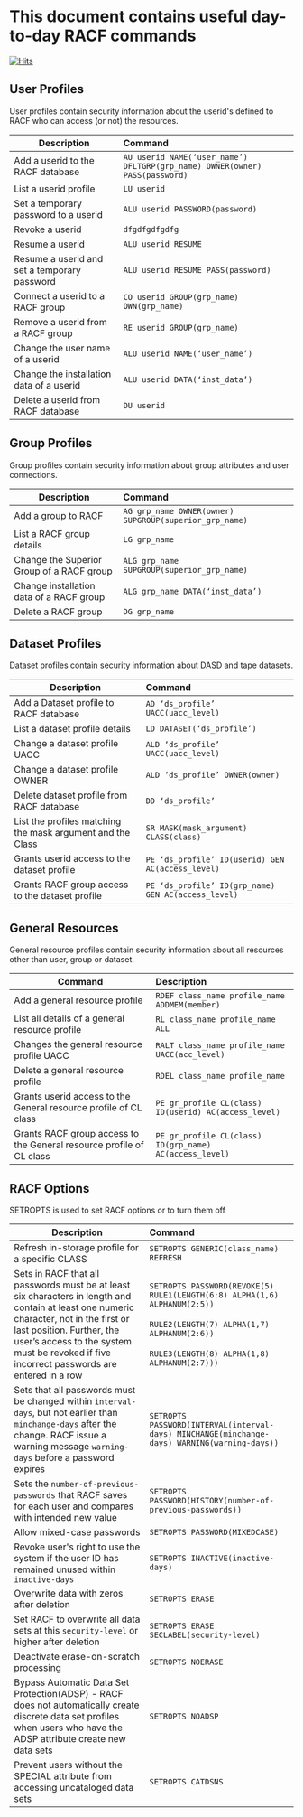 # This document contains useful day-to-day RACF commands
[![Hits](https://hits.seeyoufarm.com/api/count/incr/badge.svg?url=https%3A%2F%2Fgithub.com%2FIBA-mainframe-dev%2FGlobal-Repository-for-Mainframe-Developers%2Fblob%2Fmaster%2FzOS%2520System%2520operating%2FRACF%2FRACF%2520commands.md&count_bg=%2379C83D&title_bg=%23555555&icon=&icon_color=%23E7E7E7&title=hits&edge_flat=false)](https://hits.seeyoufarm.com)
## User Profiles
User profiles contain security information about the userid's defined to RACF who can access (or not) the resources.

| Description       | Command          |
|-------------------|:-----------------|
| Add a userid to the RACF database | ```AU userid NAME(‘user_name’) DFLTGRP(grp_name) OWNER(owner) PASS(password)``` |
| List a userid profile | ```LU userid``` |
| Set a temporary password to a userid | ```ALU userid PASSWORD(password)``` |
| Revoke a userid | ```dfgdfgdfgdfg``` |
| Resume a userid | ```ALU userid RESUME``` |
| Resume a userid and set a temporary password | ```ALU userid RESUME PASS(password)``` |
| Connect a userid to a RACF group | ```CO userid GROUP(grp_name) OWN(grp_name)``` |
| Remove a userid from a RACF group | ```RE userid GROUP(grp_name)``` |
| Change the user name of a userid | ```ALU userid NAME(‘user_name’)``` |
| Change the installation data of a userid | ```ALU userid DATA(‘inst_data’)``` |
| Delete a userid from RACF database | ```DU userid``` |

## Group Profiles
Group profiles contain security information about group attributes and user connections.

| Description       | Command          |
|-------------------|:-----------------|
| Add a group to RACF | ```AG grp_name OWNER(owner) SUPGROUP(superior_grp_name)``` | 
| List a RACF group details | ```LG grp_name``` | 
| Change the Superior Group of a RACF group | ```ALG grp_name SUPGROUP(superior_grp_name)``` | 
| Change installation data of a RACF group | ```ALG grp_name DATA(‘inst_data’)``` | 
| Delete a RACF group | ```DG grp_name``` | 

## Dataset Profiles
Dataset profiles contain security information about DASD and tape datasets.

| Description       | Command          |
|-------------------|:-----------------|
| Add a Dataset profile to RACF database | ```AD ‘ds_profile’ UACC(uacc_level)``` | 
| List a dataset profile details | ```LD DATASET(‘ds_profile’)``` | 
| Change a dataset profile UACC | ```ALD ‘ds_profile’ UACC(uacc_level)``` | 
| Change a dataset profile OWNER | ```ALD ‘ds_profile’ OWNER(owner)``` | 
| Delete dataset profile from RACF database | ```DD ‘ds_profile’``` | 
| List the profiles matching the mask argument and the Class | ```SR MASK(mask_argument) CLASS(class)``` | 
| Grants userid access to the dataset profile | ```PE ‘ds_profile’ ID(userid) GEN AC(access_level)``` | 
| Grants RACF group access to the dataset profile | ```PE ‘ds_profile’ ID(grp_name) GEN AC(access_level)``` | 

## General Resources
General resource profiles contain security information about all resources other than user, group or dataset.

| Command       | Description |
|---------------|:---------|
| Add a general resource profile | ```RDEF class_name profile_name ADDMEM(member)``` | 
| List all details of a general resource profile | ```RL class_name profile_name ALL``` | 
| Changes the general resource profile UACC | ```RALT class_name profile_name UACC(acc_level)``` | 
| Delete a general resource profile | ```RDEL class_name profile_name``` | 
| Grants userid access to the General resource profile of CL class | ```PE gr_profile CL(class) ID(userid) AC(access_level)``` | 
| Grants RACF group access to the General resource profile of CL class | ```PE gr_profile CL(class) ID(grp_name) AC(access_level)``` | 

## RACF Options
SETROPTS is used to set RACF options or to turn them off

| Description       | Command          |
|-------------------|:-----------------|
| Refresh in-storage profile for a specific CLASS | ```SETROPTS GENERIC(class_name) REFRESH``` | 
| Sets in RACF that all passwords must be at least six characters in length and contain at least one numeric character, not in the first or last position. Further, the user’s access to the system must be revoked if five incorrect passwords are entered in a row | ```SETROPTS PASSWORD(REVOKE(5) RULE1(LENGTH(6:8) ALPHA(1,6) ALPHANUM(2:5))``` <br> <br> ```RULE2(LENGTH(7) ALPHA(1,7) ALPHANUM(2:6))``` <br> <br> ```RULE3(LENGTH(8) ALPHA(1,8) ALPHANUM(2:7)))``` |
|Sets that all passwords must be changed within ```interval-days```, but not earlier than  ```minchange-days``` after the change.  RACF issue a warning message ```warning-days``` before a password expires|```SETROPTS PASSWORD(INTERVAL(interval-days) MINCHANGE(minchange-days) WARNING(warning-days))```|
|Sets the ```number-of-previous-passwords``` that RACF saves for each user and compares with intended new value|```SETROPTS PASSWORD(HISTORY(number-of-previous-passwords))```|
|Allow mixed-case passwords|```SETROPTS PASSWORD(MIXEDCASE)```|
|Revoke user's right to use the system if the user ID has remained unused within ```inactive-days```|```SETROPTS INACTIVE(inactive-days)```|
|Overwrite data with zeros after deletion|```SETROPTS ERASE```|
|Set RACF to overwrite all data sets at this ```security-level``` or higher after deletion|```SETROPTS ERASE SECLABEL(security-level)```|
|Deactivate erase-on-scratch processing|```SETROPTS NOERASE```|
|Bypass Automatic Data Set Protection(ADSP) - RACF does not automatically create discrete data set profiles when users who have the ADSP attribute create new data sets|```SETROPTS NOADSP```|
|Prevent users without the SPECIAL attribute from accessing uncataloged data sets|```SETROPTS CATDSNS```|








